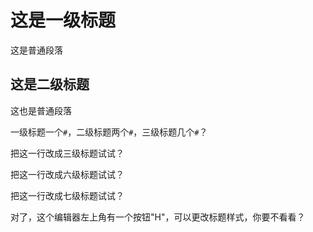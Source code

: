 # 这是一级标题

这是普通段落

## 这是二级标题

这也是普通段落

[//]: # (TODO: 拆成两节课)

一级标题一个`#`，二级标题两个`#`，三级标题几个`#`？

把这一行改成三级标题试试？

把这一行改成六级标题试试？

把这一行改成七级标题试试？

对了，这个编辑器左上角有一个按钮"H"，可以更改标题样式，你要不看看？
